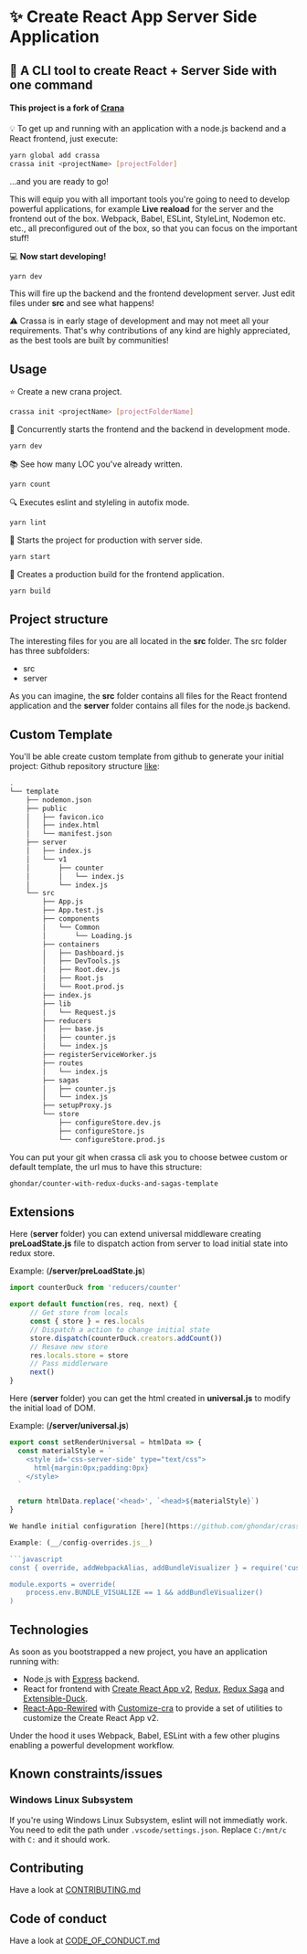 # :sparkles: Create React App Server Side Application
## :battery: A CLI tool to create React + Server Side with one command 

#### **This project is a fork of [Crana](https://github.com/scriptify/crana)**

:bulb: To get up and running with an application with a node.js backend and a React frontend, just execute:

```bash
yarn global add crassa
crassa init <projectName> [projectFolder]
```

...and you are ready to go!

This will equip you with all important tools you're going to need to develop powerful applications, for example __Live reaload__ for the server and the frontend out of the box.
Webpack, Babel, ESLint, StyleLint, Nodemon etc. etc., all preconfigured out of the box, so that you can focus on the important stuff!

:computer: __Now start developing!__
```bash
yarn dev
```
This will fire up the backend and the frontend development server. Just edit files under __src__ and see what happens!

:warning: Crassa is in early stage of development and may not meet all your requirements. That's why contributions of any kind are highly appreciated, as the best tools are built by communities!

## Usage
:star: Create a new crana project.
```bash
crassa init <projectName> [projectFolderName]
```
:dizzy: Concurrently starts the frontend and the backend in development mode.
```bash
yarn dev                                     
```
:books: See how many LOC you've already written.
```bash
yarn count                            
```

:mag: Executes eslint and styleling in autofix mode.

```bash
yarn lint
```
:car: Starts the project for production with server side.
```bash
yarn start                                   
```
:blue_car: Creates a production build for the frontend application.
```bash
yarn build                         
```

## Project structure
The interesting files for you are all located in the __src__ folder. The src folder has three subfolders:
- src
- server

As you can imagine, the __src__ folder contains all files for the React frontend application and the __server__ folder contains all files for the node.js backend.

## Custom Template
You'll be able create custom template from github to generate your initial project:
Github repository structure [like](https://github.com/ghondar/counter-with-redux-ducks-and-sagas-template):

```bash
.
└── template
    ├── nodemon.json
    ├── public
    │   ├── favicon.ico
    │   ├── index.html
    │   └── manifest.json
    ├── server
    │   ├── index.js
    │   └── v1
    │       ├── counter
    │       │   └── index.js
    │       └── index.js
    └── src
        ├── App.js
        ├── App.test.js
        ├── components
        │   └── Common
        │       └── Loading.js
        ├── containers
        │   ├── Dashboard.js
        │   ├── DevTools.js
        │   ├── Root.dev.js
        │   ├── Root.js
        │   └── Root.prod.js
        ├── index.js
        ├── lib
        │   └── Request.js
        ├── reducers
        │   ├── base.js
        │   ├── counter.js
        │   └── index.js
        ├── registerServiceWorker.js
        ├── routes
        │   └── index.js
        ├── sagas
        │   ├── counter.js
        │   └── index.js
        ├── setupProxy.js
        └── store
            ├── configureStore.dev.js
            ├── configureStore.js
            └── configureStore.prod.js
```

You can put your git when crassa cli ask you to choose betwee custom or default template, the url mus to have this structure:

```bash
ghondar/counter-with-redux-ducks-and-sagas-template
```


## Extensions

Here (__server__ folder) you can extend universal middleware creating __preLoadState.js__ file to dispatch action from server to load initial state into redux store.

Example: (__/server/preLoadState.js__)

```javascript
import counterDuck from 'reducers/counter'

export default function(res, req, next) {
     // Get store from locals
     const { store } = res.locals
     // Dispatch a action to change initial state
     store.dispatch(counterDuck.creators.addCount())
     // Resave new store
     res.locals.store = store
     // Pass middlerware
     next()
}
```

Here (__server__ folder) you can get the html created in __universal.js__  to modify the initial load of DOM.

Example: (__/server/universal.js__)

```javascript
export const setRenderUniversal = htmlData => {
  const materialStyle = `
    <style id='css-server-side' type="text/css">
      html{margin:0px;padding:0px}
    </style>
  `

  return htmlData.replace('<head>', `<head>${materialStyle}`)
}

We handle initial configuration [here](https://github.com/ghondar/crassa/blob/master/config-overrides.js) adding babel plugins ([transform-imports](https://www.npmjs.com/package/babel-plugin-transform-imports), [loadable-components](https://github.com/smooth-code/loadable-components) and [transform-react-remove-prop-types](https://github.com/oliviertassinari/babel-plugin-transform-react-remove-prop-types)) and webpack alias (basic alias from __package.json__) but you can extend this initial configuration adding to your root project __config-overrides.js__ file.

Example: (__/config-overrides.js__)

```javascript
const { override, addWebpackAlias, addBundleVisualizer } = require('customize-cra')

module.exports = override(
	process.env.BUNDLE_VISUALIZE == 1 && addBundleVisualizer()
)
```

## Technologies
As soon as you bootstrapped a new project, you have an application running with:

- Node.js with [Express](https://github.com/expressjs/express) backend.
- React for frontend with [Create React App v2](https://github.com/facebook/create-react-app), [Redux](https://github.com/reduxjs/redux), [Redux Saga](https://github.com/redux-saga/redux-saga) and [Extensible-Duck](https://github.com/investtools/extensible-duck).
- [React-App-Rewired](https://github.com/timarney/react-app-rewired) with [Customize-cra](https://github.com/arackaf/customize-cra) to provide a set of utilities to customize the Create React App v2.

Under the hood it uses Webpack, Babel, ESLint with a few other plugins enabling a powerful development workflow.

## Known constraints/issues

### Windows Linux Subsystem
If you're using Windows Linux Subsystem, eslint will not immediatly work. You need to edit the path under `.vscode/settings.json`.
Replace `C:/mnt/c` with `C:` and it should work.

## Contributing
Have a look at [CONTRIBUTING.md](CONTRIBUTING.md)

## Code of conduct
Have a look at [CODE_OF_CONDUCT.md](CODE_OF_CONDUCT.md)
